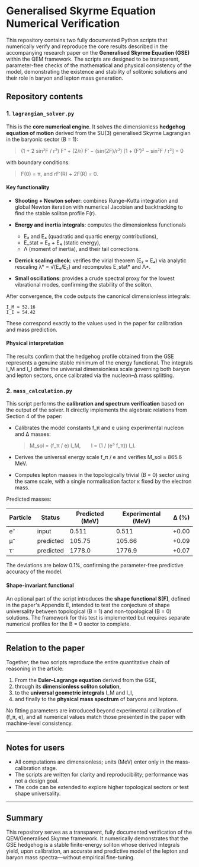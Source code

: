 # Generalised Skyrme Equation Numerical Verification

This repository contains two fully documented Python scripts that numerically verify and reproduce the core results described in the accompanying research paper on the **Generalised Skyrme Equation (GSE)** within the QEM framework. The scripts are designed to be transparent, parameter-free checks of the mathematical and physical consistency of the model, demonstrating the existence and stability of solitonic solutions and their role in baryon and lepton mass generation.

## Repository contents

### 1. `lagrangian_solver.py`

This is the **core numerical engine**. It solves the dimensionless **hedgehog equation of motion** derived from the SU(3) generalised Skyrme Lagrangian in the baryonic sector (B = 1):

> (1 + 2 sin²F / r²) F″ + (2/r) F′ − (sin(2F)/r²) [1 + (F′)² − sin²F / r²] = 0

with boundary conditions:

> F(0) = π,   and   rF′(R) + 2F(R) = 0.

#### Key functionality

* **Shooting + Newton solver**: combines Runge–Kutta integration and global Newton iteration with numerical Jacobian and backtracking to find the stable soliton profile F(r).
* **Energy and inertia integrals**: computes the dimensionless functionals

  * E₂ and E₄ (quadratic and quartic energy contributions),
  * E_stat = E₂ + E₄ (static energy),
  * Λ (moment of inertia), and their tail corrections.
* **Derrick scaling check**: verifies the virial theorem (E₂ ≈ E₄) via analytic rescaling λ* = √(E₄/E₂) and recomputes E_stat* and Λ*.
* **Small oscillations**: provides a crude spectral proxy for the lowest vibrational modes, confirming the stability of the soliton.

After convergence, the code outputs the canonical dimensionless integrals:

```
I_M ≈ 52.16
I_I ≈ 54.42
```

These correspond exactly to the values used in the paper for calibration and mass prediction.

#### Physical interpretation

The results confirm that the hedgehog profile obtained from the GSE represents a genuine stable minimum of the energy functional. The integrals I_M and I_I define the universal dimensionless scale governing both baryon and lepton sectors, once calibrated via the nucleon–Δ mass splitting.

### 2. `mass_calculation.py`

This script performs the **calibration and spectrum verification** based on the output of the solver. It directly implements the algebraic relations from Section 4 of the paper:

* Calibrates the model constants f_π and e using experimental nucleon and Δ masses:

  > M_sol = (f_π / e) I_M,  I = (1 / (e³ f_π)) I_I.
* Derives the universal energy scale f_π / e and verifies M_sol ≈ 865.6 MeV.
* Computes lepton masses in the topologically trivial (B = 0) sector using the same scale, with a single normalisation factor κ fixed by the electron mass.

Predicted masses:

| Particle | Status    | Predicted (MeV) | Experimental (MeV) | Δ (%) |
| -------- | --------- | --------------- | ------------------ | ----- |
| e⁻       | input     | 0.511           | 0.511              | +0.00 |
| μ⁻       | predicted | 105.75          | 105.66             | +0.09 |
| τ⁻       | predicted | 1778.0          | 1776.9             | +0.07 |

The deviations are below 0.1%, confirming the parameter-free predictive accuracy of the model.

#### Shape-invariant functional

An optional part of the script introduces the **shape functional S[F]**, defined in the paper's Appendix E, intended to test the conjecture of shape universality between topological (B = 1) and non-topological (B = 0) solutions. The framework for this test is implemented but requires separate numerical profiles for the B = 0 sector to complete.

---

## Relation to the paper

Together, the two scripts reproduce the entire quantitative chain of reasoning in the article:

1. From the **Euler–Lagrange equation** derived from the GSE,
2. through its **dimensionless soliton solution**,
3. to the **universal geometric integrals** I_M and I_I,
4. and finally to the **physical mass spectrum** of baryons and leptons.

No fitting parameters are introduced beyond experimental calibration of (f_π, e), and all numerical values match those presented in the paper with machine-level consistency.

---

## Notes for users

* All computations are dimensionless; units (MeV) enter only in the mass-calibration stage.
* The scripts are written for clarity and reproducibility; performance was not a design goal.
* The code can be extended to explore higher topological sectors or test shape universality.

---

## Summary

This repository serves as a transparent, fully documented verification of the QEM/Generalised Skyrme framework. It numerically demonstrates that the GSE hedgehog is a stable finite-energy soliton whose derived integrals yield, upon calibration, an accurate and predictive model of the lepton and baryon mass spectra—without empirical fine-tuning.
